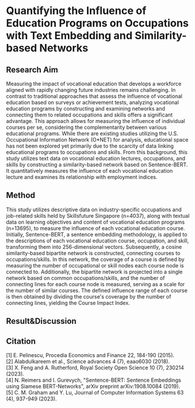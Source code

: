 # Quantifying the Influence of Education Programs on Occupations with Text Embedding and Similarity-based Networks

## Research Aim
Measuring the impact of vocational education that develops a workforce aligned with rapidly changing future industries remains challenging. In contrast to traditional approaches that assess the influence of vocational education based on surveys or achievement tests, analyzing vocational education programs by constructing and examining networks and connecting them to related occupations and skills offers a significant advantage. This approach allows for measuring the influence of individual courses per se, considering the complementarity between various educational programs. While there are existing studies utilizing the U.S. Occupational Information Network (O*NET) for analysis, educational space has not been explored yet primarily due to the scarcity of data linking educational programs to occupations and skills. From this background, this study utilizes text data on vocational education lectures, occupations, and skills by constructing a similarity-based network based on Sentence-BERT. It quantitatively measures the influence of each vocational education lecture and examines its relationship with employment indices.

## Method
This study utilizes descriptive data on industry-specific occupations and job-related skills held by Skillsfuture Singapore (n=4037), along with textual data on learning objectives and content of vocational education programs (n=13695), to measure the influence of each vocational education course. Initially, Sentence-BERT, a sentence embedding methodology, is applied to the descriptions of each vocational education course, occupation, and skill, transforming them into 256-dimensional vectors. Subsequently, a cosine similarity-based bipartite network is constructed, connecting courses to occupations/skills. In this network, the coverage of a course is defined by measuring the number of occupational or skill nodes each course node is connected to. Additionally, the bipartite network is projected into a single network based on common occupations/skills, and the number of connecting lines for each course node is measured, serving as a scale for the number of similar courses. The defined influence range of each course is then obtained by dividing the course's coverage by the number of connecting lines, yielding the Course Impact Index.

## Result&Discussion

## Citation
[1] E. Pelinescu, Procedia Economics and Finance 22, 184-190 (2015).   
[2] Alabdulkareem et al., Science advances 4 (7), eaao6030 (2018).   
[3] X. Feng and A. Rutherford, Royal Society Open Science 10 (7), 230214 (2023).   
[4] N. Reimers and I. Gurevych, "Sentence-BERT: Sentence Embeddings using Siamese BERT-Networks", arXiv preprint arXiv:1908.10084 (2019).   
[5] C. M. Graham and Y. Lu, Journal of Computer Information Systems 63 (4), 937-949 (2023).	
